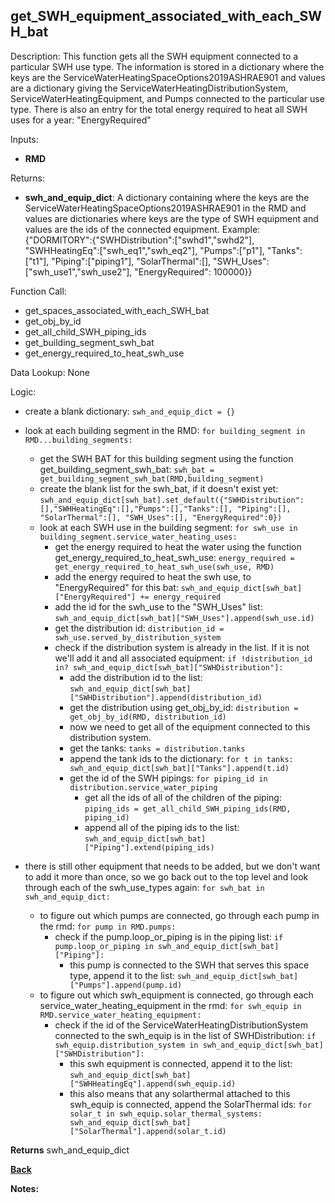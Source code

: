 ## get_SWH_equipment_associated_with_each_SWH_bat

Description: This function gets all the SWH equipment connected to a particular SWH use type.  The information is stored in a dictionary where the keys are the ServiceWaterHeatingSpaceOptions2019ASHRAE901 and values are a dictionary giving the ServiceWaterHeatingDistributionSystem, ServiceWaterHeatingEquipment, and Pumps connected to the particular use type.  There is also an entry for the total energy required to heat all SWH uses for a year: "EnergyRequired"   

Inputs:
- **RMD**

Returns:
- **swh_and_equip_dict**: A dictionary containing where the keys are the ServiceWaterHeatingSpaceOptions2019ASHRAE901 in the RMD and values are dictionaries where keys are the type of SWH equipment and values are the ids of the connected equipment.  Example:  
{"DORMITORY":{"SWHDistribution":["swhd1","swhd2"], "SWHHeatingEq":["swh_eq1","swh_eq2"], "Pumps":["p1"], "Tanks":["t1"], "Piping":["piping1"], "SolarThermal":[], "SWH_Uses":["swh_use1","swh_use2"], "EnergyRequired": 100000}}

Function Call:

- get_spaces_associated_with_each_SWH_bat
- get_obj_by_id
- get_all_child_SWH_piping_ids
- get_building_segment_swh_bat
- get_energy_required_to_heat_swh_use

Data Lookup: None

Logic:

- create a blank dictionary: `swh_and_equip_dict = {}`
- look at each building segment in the RMD: `for building_segment in RMD...building_segments:`
    - get the SWH BAT for this building segment using the function get_building_segment_swh_bat: `swh_bat = get_building_segment_swh_bat(RMD,building_segment)`
    - create the blank list for the swh_bat, if it doesn't exist yet: `swh_and_equip_dict[swh_bat].set_default({"SWHDistribution":[],"SWHHeatingEq":[],"Pumps":[],"Tanks":[], "Piping":[], "SolarThermal":[], "SWH_Uses":[], "EnergyRequired":0})`
    - look at each SWH use in the building segment: `for swh_use in building_segment.service_water_heating_uses:`
        - get the energy required to heat the water using the function get_energy_required_to_heat_swh_use: `energy_required = get_energy_required_to_heat_swh_use(swh_use, RMD)`
        - add the energy required to heat the swh use, to "EnergyRequired" for this bat: `swh_and_equip_dict[swh_bat]["EnergyRequired"] += energy_required`
        - add the id for the swh_use to the "SWH_Uses" list: `swh_and_equip_dict[swh_bat]["SWH_Uses"].append(swh_use.id)`
        - get the distribution id: `distribution_id = swh_use.served_by_distribution_system`
        - check if the distribution system is already in the list.  If it is not we'll add it and all associated equipment: `if !distribution_id in? swh_and_equip_dict[swh_bat]["SWHDistribution"]:`
            - add the distribution id to the list: `swh_and_equip_dict[swh_bat]["SWHDistribution"].append(distribution_id)`
            - get the distribution using get_obj_by_id: `distribution = get_obj_by_id(RMD, distribution_id)`
            - now we need to get all of the equipment connected to this distribution system.
            - get the tanks: `tanks = distribution.tanks`
            - append the tank ids to the dictionary: `for t in tanks:  swh_and_equip_dict[swh_bat]["Tanks"].append(t.id)`
            - get the id of the SWH pipings: `for piping_id in distribution.service_water_piping`
                - get all the ids of all of the children of the piping: `piping_ids = get_all_child_SWH_piping_ids(RMD, piping_id)`
                - append all of the piping ids to the list: `swh_and_equip_dict[swh_bat]["Piping"].extend(piping_ids)`

- there is still other equipment that needs to be added, but we don't want to add it more than once, so we go back out to the top level and look through each of the swh_use_types again: `for swh_bat in swh_and_equip_dict:`
    - to figure out which pumps are connected, go through each pump in the rmd: `for pump in RMD.pumps:`
        - check if the pump.loop_or_piping is in the piping list: `if pump.loop_or_piping in swh_and_equip_dict[swh_bat]["Piping"]:`
            - this pump is connected to the SWH that serves this space type, append it to the list: `swh_and_equip_dict[swh_bat]["Pumps"].append(pump.id)`
    - to figure out which swh_equipment is connected, go through each service_water_heating_equipment in the rmd: `for swh_equip in RMD.service_water_heating_equipment:`
        - check if the id of the ServiceWaterHeatingDistributionSystem connected to the swh_equip is in the list of SWHDistribution: `if swh_equip.distribution_system in swh_and_equip_dict[swh_bat]["SWHDistribution"]:`
            - this swh equipment is connected, append it to the list: `swh_and_equip_dict[swh_bat]["SWHHeatingEq"].append(swh_equip.id)`
            - this also means that any solarthermal attached to this swh_equip is connected, append the SolarThermal ids: `for solar_t in swh_equip.solar_thermal_systems: swh_and_equip_dict[swh_bat]["SolarThermal"].append(solar_t.id)`


**Returns** swh_and_equip_dict

**[Back](../_toc.md)**

**Notes:**
